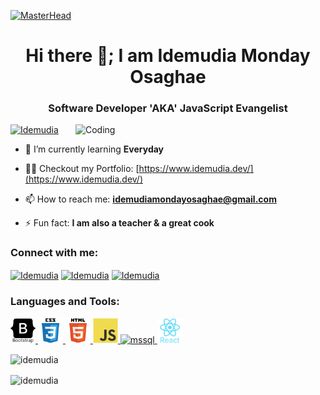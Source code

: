 [![MasterHead](https://media-exp1.licdn.com/dms/image/C4D16AQGrPQz7U7h07A/profile-displaybackgroundimage-shrink_200_800/0/1659448539076?e=1665619200&v=beta&t=wq7ZGWCjO6zYJ6qtQNb5TGsg3K-LnZkyytvrp7xctl8)](https://www.idemudia.dev)
<h1 align="center">Hi there 👋; I am Idemudia Monday Osaghae</h1>
<h3 align="center">Software Developer 'AKA' JavaScript Evangelist</h3>

<img align="right" alt="Coding" width="400" src="https://camo.githubusercontent.com/cae12fddd9d6982901d82580bdf321d81fb299141098ca1c2d4891870827bf17/68747470733a2f2f6d69726f2e6d656469756d2e636f6d2f6d61782f313336302f302a37513379765349765f7430696f4a2d5a2e676966"/>

<p align="left"> <a href="https://twitter.com/maximudia" target="blank"><img src="https://img.shields.io/twitter/follow/maximudia?logo=twitter&style=for-the-badge" alt="Idemudia" /></a> </p>

- 🌱 I’m currently learning **Everyday**

- 👨‍💻 Checkout my Portfolio:  [https://www.idemudia.dev/](https://www.idemudia.dev/)

- 📫 How to reach me:  **idemudiamondayosaghae@gmail.com**

- ⚡ Fun fact:  **I am also a teacher & a great cook**

<h3 align="left">Connect with me:</h3>
<p align="left">
<a href="https://twitter.com/maximudia" target="blank"><img align="center" src="https://raw.githubusercontent.com/rahuldkjain/github-profile-readme-generator/master/src/images/icons/Social/twitter.svg" alt="Idemudia" height="30" width="40" /></a>
<a href="https://www.linkedin.com/in/idemudia-monday-osaghae/" target="blank"><img align="center" src="https://raw.githubusercontent.com/rahuldkjain/github-profile-readme-generator/master/src/images/icons/Social/linked-in-alt.svg" alt="Idemudia" height="30" width="40" /></a>
<a href="https://www.instagram.com/idemudia.osaghae/" target="blank"><img align="center" src="https://raw.githubusercontent.com/rahuldkjain/github-profile-readme-generator/master/src/images/icons/Social/instagram.svg" alt="Idemudia" height="30" width="40" /></a>
</p>

<h3 align="left">Languages and Tools:</h3>
<p align="left"> <a href="https://getbootstrap.com" target="_blank" rel="noreferrer"> 
    <img src="https://raw.githubusercontent.com/devicons/devicon/master/icons/bootstrap/bootstrap-plain-wordmark.svg" 
    alt="bootstrap" width="40" height="40"/> </a> 
    <!-- <a href="https://www.w3schools.com/cs/" target="_blank" rel="noreferrer"> 
        <img src="https://raw.githubusercontent.com/devicons/devicon/master/icons/csharp/csharp-original.svg" 
        alt="csharp" width="40" height="40"/> </a>  -->
        <a href="https://www.w3schools.com/css/" target="_blank" rel="noreferrer"> 
            <img src="https://raw.githubusercontent.com/devicons/devicon/master/icons/css3/css3-original-wordmark.svg" 
            alt="css3" width="40" height="40"/> </a> 
            <!-- <a href="https://dotnet.microsoft.com/" target="_blank" rel="noreferrer"> 
                <img src="https://raw.githubusercontent.com/devicons/devicon/master/icons/dot-net/dot-net-original-wordmark.svg" 
                alt="dotnet" width="40" height="40"/> </a>  -->
                <a href="https://www.w3.org/html/" target="_blank" rel="noreferrer"> 
                    <img src="https://raw.githubusercontent.com/devicons/devicon/master/icons/html5/html5-original-wordmark.svg" 
                    alt="html5" width="40" height="40"/> </a> 
                    <!-- <a href="https://www.adobe.com/in/products/illustrator.html" target="_blank" rel="noreferrer"> 
                        <img src="https://www.vectorlogo.zone/logos/adobe_illustrator/adobe_illustrator-icon.svg" 
                        alt="illustrator" width="40" height="40"/> </a>  -->
                        <a href="https://developer.mozilla.org/en-US/docs/Web/JavaScript" target="_blank" rel="noreferrer"> 
                            <img src="https://raw.githubusercontent.com/devicons/devicon/master/icons/javascript/javascript-original.svg" 
                            alt="javascript" width="40" height="40"/> </a> 
                            <a href="https://www.microsoft.com/en-us/sql-server" target="_blank" rel="noreferrer"> 
                                <img src="https://www.svgrepo.com/show/303229/microsoft-sql-server-logo.svg" 
                                alt="mssql" width="40" height="40"/> </a> 
                                <!-- <a href="https://www.photoshop.com/en" target="_blank" rel="noreferrer"> 
                                    <img src="https://raw.githubusercontent.com/devicons/devicon/master/icons/photoshop/photoshop-line.svg" 
                                    alt="photoshop" width="40" height="40"/> </a>  -->
                                    <a href="https://reactjs.org/" target="_blank" rel="noreferrer"> 
                                        <img src="https://raw.githubusercontent.com/devicons/devicon/master/icons/react/react-original-wordmark.svg" 
                                        alt="react" width="40" height="40"/> </a> 
                                        <!-- <a href="https://www.adobe.com/products/xd.html" target="_blank" rel="noreferrer"> 
                                            <img src="https://cdn.worldvectorlogo.com/logos/adobe-xd.svg" alt="xd" width="40" height="40"/> </a>  -->
            </p>

<p><img align="center" src="https://github-readme-stats.vercel.app/api/top-langs?username=osas-idemudia&show_icons=true&locale=en&layout=compact" alt="idemudia" /></p>

<p><img align="center" src="https://github-readme-streak-stats.herokuapp.com/?user=osas-idemudia&" alt="idemudia" /></p>
